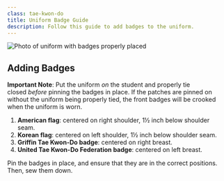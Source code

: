 ```yaml
---
class: tae-kwon-do
title: Uniform Badge Guide
description: Follow this guide to add badges to the uniform.
---
```

![Photo of uniform with badges properly placed](/img/cms/tkd-uniform.jpg "Badge placement example")

## Adding Badges

**Important Note**: Put the uniform *on* the student and properly tie closed *before* pinning the badges in place. If the patches are pinned on without the uniform being properly tied, the front badges will be crooked when the uniform is worn.

1. **American flag**: centered on right shoulder, 1½ inch below shoulder seam.
2. **Korean flag**: centered on left shoulder, 1½ inch below shoulder seam.
3. **Griffin Tae Kwon-Do badge**: centered on right breast.
4. **United Tae Kwon-Do Federation badge**: centered on left breast.

Pin the badges in place, and ensure that they are in the correct positions. Then, sew them down.